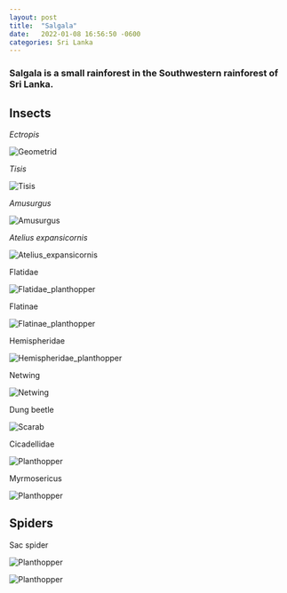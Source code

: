 ```yaml
---
layout: post
title:  "Salgala"
date:   2022-01-08 16:56:50 -0600
categories: Sri Lanka
---
```


### Salgala is a small rainforest in the Southwestern rainforest of Sri Lanka.

## Insects

_Ectropis_

![Geometrid](/assets/Salgala/Geometrid.jpg)

_Tisis_

![Tisis](/assets/Salgala/Tisis.jpg)

_Amusurgus_

![Amusurgus](/assets/Salgala/Amusurgus.jpg)

_Atelius expansicornis_

![Atelius_expansicornis](/assets/Salgala/Atelius_expansicornis.jpg)

Flatidae

![Flatidae_planthopper](/assets/Salgala/Flatidae_planthopper.jpg)

Flatinae

![Flatinae_planthopper](/assets/Salgala/Flatinae_planthopper.jpg)

Hemispheridae

![Hemispheridae_planthopper](/assets/Salgala/Hemispheridae_planthopper.jpg)

Netwing

![Netwing](/assets/Salgala/Netwing.jpg)

Dung beetle

![Scarab](/assets/Salgala/Scarab.jpg)

Cicadellidae

![Planthopper](/assets/Salgala/Planthopper.jpg)

Myrmosericus

![Planthopper](/assets/Salgala/Myrmosericus.jpg)

## Spiders

Sac spider

![Planthopper](/assets/Salgala/Clubionidae.jpg)

![Planthopper](/assets/Salgala/Clubionidae1.jpg)

